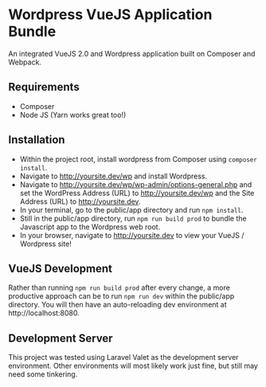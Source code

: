 # Wordpress VueJS Application Bundle

An integrated VueJS 2.0 and Wordpress application built on Composer and Webpack.

## Requirements
- Composer
- Node JS (Yarn works great too!)

## Installation
- Within the project root, install wordpress from Composer using `composer install`.
- Navigate to http://yoursite.dev/wp and install Wordpress.
- Navigate to http://yoursite.dev/wp/wp-admin/options-general.php and set the WordPress Address (URL) to http://yoursite.dev/wp and the Site Address (URL) to http://yoursite.dev.
- In your terminal, go to the public/app directory and run `npm install`.
- Still in the public/app directory, run `npm run build prod` to bundle the Javascript app to the Wordpress web root.
- In your browser, navigate to http://yoursite.dev to view your VueJS / Wordpress site!

## VueJS Development
Rather than running `npm run build prod` after every change, a more productive approach can be to run `npm run dev` within the public/app directory. You will then have an auto-reloading dev environment at http://localhost:8080.

## Development Server
This project was tested using Laravel Valet as the development server environment. Other environments will most likely work just fine, but still may need some tinkering.